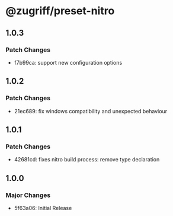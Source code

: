 # @zugriff/preset-nitro

## 1.0.3

### Patch Changes

- f7b99ca: support new configuration options

## 1.0.2

### Patch Changes

- 21ec689: fix windows compatibility and unexpected behaviour

## 1.0.1

### Patch Changes

- 42681cd: fixes nitro build process: remove type declaration

## 1.0.0

### Major Changes

- 5f63a06: Initial Release
